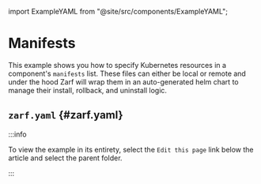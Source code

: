 import ExampleYAML from "@site/src/components/ExampleYAML";

# Manifests

This example shows you how to specify Kubernetes resources in a component's `manifests` list.  These files can either be local or remote and under the hood Zarf will wrap them in an auto-generated helm chart to manage their install, rollback, and uninstall logic.

## `zarf.yaml` {#zarf.yaml}

:::info

To view the example in its entirety, select the `Edit this page` link below the article and select the parent folder.

:::

<ExampleYAML example="manifests" showLink={false} />
